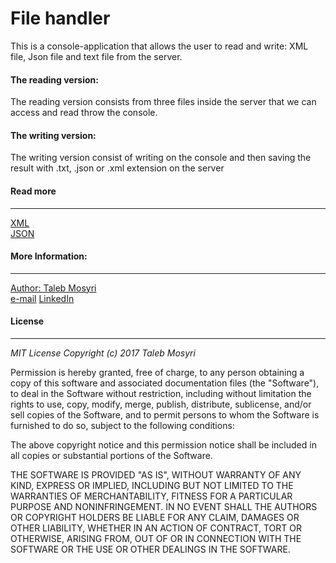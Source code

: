 <h1>File handler</h1>

<div>This is a console-application that allows the user to read and write: XML file, Json file and text file
from the server.

<h4>The reading version:</h4>
<p>The reading version consists from three files inside the server that we can access and read throw the console.</p>
<h4>The writing version:</h4>
<p>The writing version consist of writing on the console and then saving the result with .txt, .json or .xml extension on the server</p>
</div>
<h4>Read more</h4><hr>
<a href="https://www.w3schools.com/xml/">XML</a>
<br><a href="https://www.w3schools.com/js/js_json_intro.asp">JSON</a>
 <h4>More Information:</h4><hr>
  <a href="https://github.com/Taleb01">Author: Taleb Mosyri</a>
  <br><a href="mailto: taleb_n1@hotmail.com">e-mail</a>
 <a href="https://www.linkedin.com/in/moustafa-taleb-1b3b15aa/">LinkedIn</a>
<h4>License</h4><hr>
<i>MIT License</i>
<cite>Copyright (c) 2017 Taleb Mosyri</cite>
<p>
Permission is hereby granted, free of charge, to any person obtaining a copy
of this software and associated documentation files (the "Software"), to deal
in the Software without restriction, including without limitation the rights
to use, copy, modify, merge, publish, distribute, sublicense, and/or sell
copies of the Software, and to permit persons to whom the Software is
furnished to do so, subject to the following conditions:

The above copyright notice and this permission notice shall be included in all
copies or substantial portions of the Software.

THE SOFTWARE IS PROVIDED "AS IS", WITHOUT WARRANTY OF ANY KIND, EXPRESS OR
IMPLIED, INCLUDING BUT NOT LIMITED TO THE WARRANTIES OF MERCHANTABILITY,
FITNESS FOR A PARTICULAR PURPOSE AND NONINFRINGEMENT. IN NO EVENT SHALL THE
AUTHORS OR COPYRIGHT HOLDERS BE LIABLE FOR ANY CLAIM, DAMAGES OR OTHER
LIABILITY, WHETHER IN AN ACTION OF CONTRACT, TORT OR OTHERWISE, ARISING FROM,
OUT OF OR IN CONNECTION WITH THE SOFTWARE OR THE USE OR OTHER DEALINGS IN THE
SOFTWARE.
</p>
